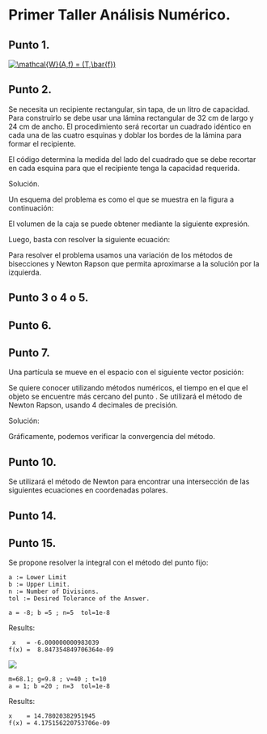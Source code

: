 # Primer Taller Análisis Numérico.

## Punto 1. 

<a href="https://www.codecogs.com/eqnedit.php?latex=\mathcal{W}(A,f)&space;=&space;(T,\bar{f})" target="_blank"><img src="https://latex.codecogs.com/gif.latex?\mathcal{W}(A,f)&space;=&space;(T,\bar{f})" title="\mathcal{W}(A,f) = (T,\bar{f})" /></a>

## Punto 2. 

Se necesita un recipiente rectangular, sin tapa, de un litro de capacidad. Para construirlo se debe usar una lámina rectangular de 32 cm de largo y 24 cm de ancho. El procedimiento será recortar un cuadrado idéntico en cada una de las cuatro esquinas y doblar los bordes de la lámina para formar el recipiente. 

El código determina la medida del lado del cuadrado que se debe recortar en cada esquina para que el recipiente tenga la capacidad requerida. 

Solución. 

Un esquema del problema es como el que se muestra en la figura a continuación: 


El volumen de la caja se puede obtener mediante la siguiente expresión. 

Luego, basta con resolver la siguiente ecuación: 

Para resolver el problema usamos una variación de los métodos de bisecciones y Newton Rapson que permita aproximarse a la solución por la izquierda.

## Punto 3 o 4 o 5.  

## Punto 6. 
 
## Punto 7.  
Una partícula se mueve en el espacio con el siguiente vector posición: 

Se quiere conocer utilizando métodos numéricos, el tiempo en el que el objeto se encuentre más cercano del punto . Se utilizará el método de Newton Rapson, usando 4 decimales de precisión. 

Solución: 


Gráficamente, podemos verificar la convergencia del método. 



## Punto 10.

Se utilizará el método de Newton para encontrar una intersección de las siguientes ecuaciones en coordenadas polares. 



## Punto 14. 

## Punto 15. 

Se propone resolver la integral con el método del punto fijo: 




```
a := Lower Limit 
b := Upper Limit. 
n := Number of Divisions. 
tol := Desired Tolerance of the Answer. 
```



```
a = -8; b =5 ; n=5  tol=1e-8
```
Results: 
```
 x   = -6.000000000983039
f(x) =  8.847354849706364e-09 
```

<img src="https://latex.codecogs.com/svg.latex?\Large&space; f(c)=\frac{gm}{c}(1-e^{-(\frac{c}{m})t)})-v(t)"/>

```
m=68.1; g=9.8 ; v=40 ; t=10
a = 1; b =20 ; n=3  tol=1e-8
```
Results: 
```
x    = 14.78020382951945
f(x) = 4.175156220753706e-09
```



